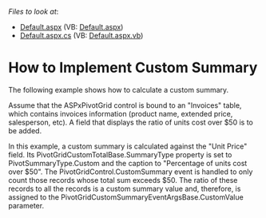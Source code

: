 <!-- default file list -->
*Files to look at*:

* [Default.aspx](./CS/ASPxPivotGrid_ImplementCustomSummary/Default.aspx) (VB: [Default.aspx](./VB/ASPxPivotGrid_ImplementCustomSummary/Default.aspx))
* [Default.aspx.cs](./CS/ASPxPivotGrid_ImplementCustomSummary/Default.aspx.cs) (VB: [Default.aspx.vb](./VB/ASPxPivotGrid_ImplementCustomSummary/Default.aspx.vb))
<!-- default file list end -->
# How to Implement Custom Summary


<p>The following example shows how to calculate a custom summary.</p><p>Assume that the ASPxPivotGrid control is bound to an "Invoices" table, which contains invoices information (product name, extended price, salesperson, etc). A field that displays the ratio of units cost over $50 is to be added.</p><p>In this example, a custom summary is calculated against the "Unit Price" field. Its PivotGridCustomTotalBase.SummaryType property is set to PivotSummaryType.Custom and the caption to "Percentage of units cost over $50". The PivotGridControl.CustomSummary event is handled to only count those records whose total sum exceeds $50. The ratio of these records to all the records is a custom summary value and, therefore, is assigned to the PivotGridCustomSummaryEventArgsBase.CustomValue parameter.</p>

<br/>



